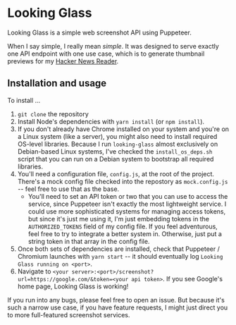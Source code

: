 # Looking Glass

Looking Glass is a simple web screenshot API using Puppeteer.

When I say simple, I really mean _simple_. It was designed to serve exactly one API endpoint with one use case, which is to generate thumbnail previews for my [Hacker News Reader](https://torushn.surge.sh).

## Installation and usage

To install ...

1. `git clone` the repository
2. Install Node's dependencies with `yarn install` (or `npm install`).
3. If you don't already have Chrome installed on your system and you're on a Linux system (like a server), you might also need to install required OS-level libraries. Because I run `looking-glass` almost exclusively on Debian-based Linux systems, I've checked the `install_os_deps.sh` script that you can run on a Debian system to bootstrap all required libraries.
4. You'll need a configuration file, `config.js`, at the root of the project. There's a mock config file checked into the repostory as `mock.config.js` -- feel free to use that as the base.
    - You'll need to set an API token or two that you can use to access the service, since Puppeteer isn't exactly the most lightweight service. I could use more sophisticated systems for managing access tokens, but since it's just me using it, I'm just embedding tokens in the `AUTHORIZED_TOKENS` field of my config file. If you feel adventurous, feel free to try to integrate a better system in. Otherwise, just put a string token in that array in the config file.
5. Once both sets of dependencies are installed, check that Puppeteer / Chromium launches with `yarn start` -- it should eventually log `Looking Glass running on <port>`.
6. Navigate to `<your server>:<port>/screenshot?url=https://google.com/&token=<your api token>`. If you see Google's home page, Looking Glass is working!

If you run into any bugs, please feel free to open an issue. But because it's such a narrow use case, if you have feature requests, I might just direct you to more full-featured screenshot services.
